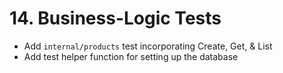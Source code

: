 # 14. Business-Logic Tests

- Add `internal/products` test incorporating Create, Get, & List
- Add test helper function for setting up the database

